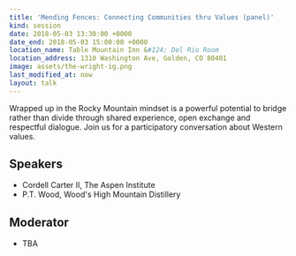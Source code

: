 ```yaml
---
title: 'Mending Fences: Connecting Communities thru Values (panel)'
kind: session
date: 2018-05-03 13:30:00 +0000
date_end: 2018-05-03 15:00:00 +0000
location_name: Table Mountain Inn &#124; Del Rio Room
location_address: 1310 Washington Ave, Golden, CO 80401
image: assets/the-wright-ig.png
last_modified_at: now
layout: talk
---
```

Wrapped up in the Rocky Mountain mindset is a powerful potential to bridge rather than divide through shared experience, open exchange and respectful dialogue. Join us for a participatory conversation about Western values.

## Speakers

* Cordell Carter II, The Aspen Institute
* P.T. Wood, Wood's High Mountain Distillery

## Moderator

* TBA